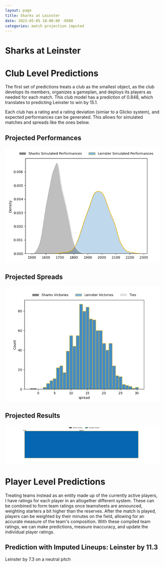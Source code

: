 ```yaml
---  
layout: page  
title: Sharks at Leinster  
date: 2023-05-05 18:00:00 -0500  
categories: match projection imputed  
---
```

# Sharks at Leinster

# Club Level Predictions


The first set of predictions treats a club as the smallest object, as the club develops its members, organizes a gameplan, and deploys its players as needed for each match. This club model has a prediction of 0.848, which translates to predicting Leinster to win by 15.1.

Each club has a rating and a rating deviation (simiar to a Glicko system), and expected performances can be generated. This allows for simulated matches and spreads like the ones below.
## Projected Performances


![Projected Performances](plots/performances_2023-05-05-Leinster-Sharks.png)
## Projected Spreads


![Projected Spreads](plots/spreads_2023-05-05-Leinster-Sharks.png)
## Projected Results


![Projected Results](plots/resultbar_2023-05-05-Leinster-Sharks.png)
# Player Level Predictions


Treating teams instead as an entity made up of the currently active players, I have ratings for each player in an altogether different system. These can be combined to form team ratings once teamsheets are announced, weighting starters a bit higher than the reserves. After the match is played, players can be weighted by their minutes on the field, allowing for an accurate measure of the team's composition. With these compiled team ratings, we can make predictions, measure inaccuracy, and update the individual player ratings.
## Prediction with Imputed Lineups: Leinster by 11.3


Leinster by 7.3 on a neutral pitch

